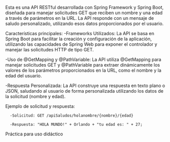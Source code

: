Esta es una API RESTful desarrollada con Spring Framework y Spring Boot, diseñada para manejar solicitudes GET que reciben un nombre y una edad a través de parámetros en la URL. La API responde con un mensaje de saludo personalizado, utilizando esos datos proporcionados por el usuario.

Características principales:
  -Frameworks Utilizados: La API se basa en Spring Boot para facilitar la creación y configuración de la aplicación, utilizando las capacidades de Spring Web para exponer el controlador y      manejar las solicitudes HTTP de tipo GET.

  -Uso de @GetMapping y @PathVariable: La API utiliza @GetMapping para manejar solicitudes GET y @PathVariable para extraer dinámicamente los valores de los parámetros proporcionados en la     URL, como el nombre y la edad del usuario.

  -Respuesta Personalizada: La API construye una respuesta en texto plano o JSON, saludando al usuario de forma personalizada utilizando los datos de la solicitud (nombre y edad).

  Ejemplo de solicitud y respuesta:
  
      -Solicitud: GET /apiSaludos/holanombre/{nombre}/{edad}
      
      -Respuesta: "HOLA MUNDO!" + Orlando + "tu edad es: " + 27;


Práctica para uso didáctico
